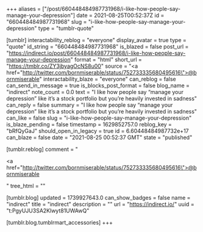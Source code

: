 +++
aliases = ["/post/660448484987731968/i-like-how-people-say-manage-your-depression"]
date = 2021-08-25T00:52:37Z
id = "660448484987731968"
slug = "i-like-how-people-say-manage-your-depression"
type = "tumblr-quote"

[tumblr]
interactability_reblog = "everyone"
display_avatar = true
type = "quote"
id_string = "660448484987731968"
is_blazed = false
post_url = "https://indirect.io/post/660448484987731968/i-like-how-people-say-manage-your-depression"
format = "html"
short_url = "https://tmblr.co/ZY3jbyagOcNS8u00"
source = "<a href=\"http://twitter.com/bornmiserable/status/752733335680495616\">@bornmiserable</a>"
interactability_blaze = "everyone"
can_reblog = false
can_send_in_message = true
is_blocks_post_format = false
blog_name = "indirect"
note_count = 0.0
text = "I like how people say &ldquo;manage your depression&rdquo; like it&rsquo;s a stock portfolio but you&rsquo;re heavily invested in sadness"
can_reply = false
summary = "I like how people say “manage your depression” like it’s a stock portfolio but you’re heavily invested in sadness"
can_like = false
slug = "i-like-how-people-say-manage-your-depression"
is_blaze_pending = false
timestamp = 1629852757.0
reblog_key = "bRfQyGaJ"
should_open_in_legacy = true
id = 6.60448484987732e+17
can_blaze = false
date = "2021-08-25 00:52:37 GMT"
state = "published"

[tumblr.reblog]
comment = "<p><a href=\"http://twitter.com/bornmiserable/status/752733335680495616\">@bornmiserable</a></p>"
tree_html = ""

[tumblr.blog]
updated = 1739927643.0
can_show_badges = false
name = "indirect"
title = "indirect"
description = ""
url = "https://indirect.io/"
uuid = "t:PgyUJU3SA2Klwyt81UWAwQ"

[tumblr.blog.tumblrmart_accessories]
+++
